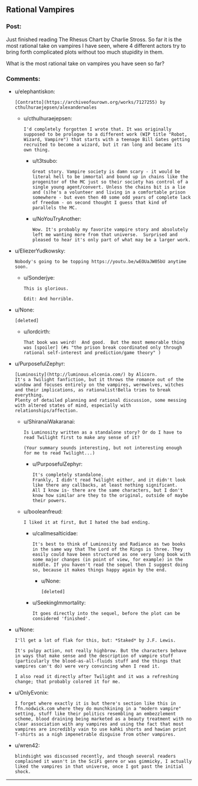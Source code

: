 ## Rational Vampires

### Post:

Just finished reading The Rhesus Chart  by Charlie Stross.
So far it is the most rational take on vampires I have seen, where 4 different actors try to bring forth complicated plots without too much stupidity in them.

What is the most rational take on vampires you have seen so far?

### Comments:

- u/elephantiskon:
  ```
  [Contratto](https://archiveofourown.org/works/7127255) by cthulhuraejepsen/alexanderwales
  ```

  - u/cthulhuraejepsen:
    ```
    I'd completely forgotten I wrote that. It was originally supposed to be prologue to a different work (WIP title "Robot, Wizard, Vampire") that starts with a teenage Bill Gates getting recruited to become a wizard, but it ran long and became its own thing.
    ```

    - u/t3tsubo:
      ```
      Great story. Vampire society is damn scary - it would be literal hell to be immortal and bound up in chains like the progenitor of the MC just so their society has control of a single young agent/convert. Unless the chains bit is a lie and (s)he's a volunteer and living in a comfortable prison somewhere - but even then 40 some odd years of complete lack of freedom - on second thought I guess that kind of parallels the MC.
      ```

    - u/NoYouTryAnother:
      ```
      Wow. It's probably my favorite vampire story and absolutely left me wanting more from that universe.  Surprised and pleased to hear it's only part of what may be a larger work.
      ```

- u/EliezerYudkowsky:
  ```
  Nobody's going to be topping https://youtu.be/wEOUaJW05bU anytime soon.
  ```

  - u/Sonderjye:
    ```
    This is glorious.

    Edit: And horrible.
    ```

- u/None:
  ```
  [deleted]
  ```

  - u/lordcirth:
    ```
    That book was weird!  And good.  But the most memorable thing was [spoiler] (#s "the prison break coordinated only through rational self-interest and prediction/game theory" )
    ```

- u/PurposefulZephyr:
  ```
  [Luminosity](http://luminous.elcenia.com/) by Alicorn.  
  It's a Twilight fanfiction, but it throws the romance out of the window and focuses entirely on the vampires, werewolves, witches and their implications, as rationalist!Bella tries to break everything.  
  Plenty of detailed planning and rational discussion, some messing with altered states of mind, especially with relationships/affection.
  ```

  - u/ShiranaiWakaranai:
    ```
    Is Luminosity written as a standalone story? Or do I have to read Twilight first to make any sense of it?

    (Your summary sounds interesting, but not interesting enough for me to read Twilight...)
    ```

    - u/PurposefulZephyr:
      ```
      It's completely standalone.  
      Frankly, I didn't read Twilight either, and it didn't look like there any callbacks, at least nothing significant.  
      All I know is- there are the same characters, but I don't know how similar are they to the original, outside of maybe their powers.
      ```

  - u/booleanfreud:
    ```
    I liked it at first, But I hated the bad ending.
    ```

    - u/callmesalticidae:
      ```
      It's best to think of Luminosity and Radiance as two books in the same way that The Lord of the Rings is three. They easily could have been structured as one very long book with some major changes (in point of view, for example) in the middle. If you haven't read the sequel then I suggest doing so, because it makes things happy again by the end.
      ```

      - u/None:
        ```
        [deleted]
        ```

    - u/SeekingImmortality:
      ```
      It goes directly into the sequel, before the plot can be considered 'finished'.
      ```

- u/None:
  ```
  I'll get a lot of flak for this, but: *Staked* by J.F. Lewis.

  It's pulpy action, not really highbrow. But the characters behave in ways that make sense and the description of vampire stuff (particularly the blood-as-all-fluids stuff and the things that vampires can't do) were very convincing when I read it. 

  I also read it directly after Twilight and it was a refreshing change; that probably colored it for me.
  ```

- u/OnlyEvonix:
  ```
  I forget where exactly it is but there's section like this in ffn.nodwick.com where they do munchkining in a "modern vampire" setting, stuff like their politics resembling an embezzlement scheme, blood draining being marketed as a beauty treatment with no clear association with any vampires and using the fact that most vampires are incredibly vain to use kahki shorts and hawian print T-shirts as a nigh impenetrable disguise from other vampires.
  ```

- u/wren42:
  ```
  blindsight was discussed recently, and though several readers complained it wasn't in the SciFi genre or was gimmicky, I actually liked the vampires in that universe, once I got past the initial shock.
  ```

---

